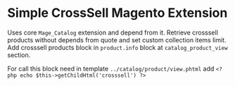 # Simple CrossSell Magento Extension 

Uses core `Mage_Catalog` extension and depend from it.
Retrieve crosssell products without depends from quote and set custom collection items limit.
Add crosssell products block in `product.info` block at `catalog_product_view` section.

For call this block need in template `../catalog/product/view.phtml` add `<?php echo $this->getChildHtml('crosssell') ?>`
